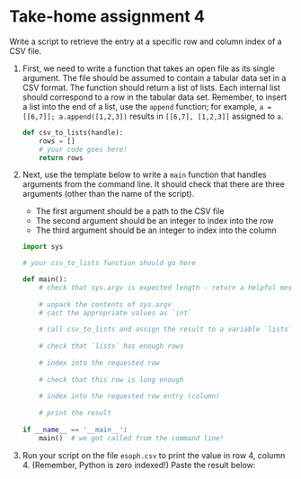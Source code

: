 # Take-home assignment 4
Write a script to retrieve the entry at a specific row and column index of a CSV file.

1. First, we need to write a function that takes an open file as its single argument.  The file should be assumed to contain a tabular data set in a CSV format.  The function should return a list of lists.  Each internal list should correspond to a row in the tabular data set.  Remember, to insert a list into the end of a list, use the `append` function; for example, `a = [[6,7]]; a.append([1,2,3])` results in `[[6,7], [1,2,3]]` assigned to `a`.
   ```python
   def csv_to_lists(handle):
       rows = []
       # your code goes here!
       return rows
   ```

2. Next, use the template below to write a `main` function that handles arguments from the command line.  It should check that there are three arguments (other than the name of the script).  
   * The first argument should be a path to the CSV file
   * The second argument should be an integer to index into the row
   * The third argument should be an integer to index into the column

   ```python
   import sys
   
   # your csv_to_lists function should go here
   
   def main():
       # check that sys.argv is expected length - return a helpful message if it isn't
       
       # unpack the contents of sys.argv
       # cast the appropriate values as `int`
       
       # call csv_to_lists and assign the result to a variable `lists`
       
       # check that `lists` has enough rows
       
       # index into the requested row
       
       # check that this row is long enough
       
       # index into the requested row entry (column)
       
       # print the result
       
   if __name__ == '__main__':
       main()  # we got called from the command line!
   ```

3. Run your script on the file `esoph.csv` to print the value in row 4, column 4.  (Remember, Python is zero indexed!)  Paste the result below:
   ```shell
   
   ```


